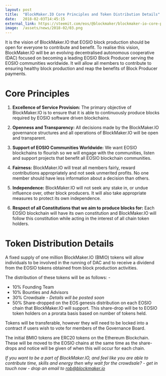 ```yaml
---
layout: post
title:  "BlockMaker.IO Core Principles and Token Distribution Details"
date:   2018-02-03T14:45:15
external_link: https://steemit.com/eos/@blockmaker/blockmaker-io-core-principles-and-token-distribution-details
image:  /assets/news/2018-02/03.png
---
```

It is the vision of BlockMaker.IO that EOSIO block production should be open for everyone to contribute and benefit. To realise this vision, BlockMaker.IO will be an evolving decentralised autonomous cooperative (DAC) focused on becoming a leading EOSIO Block Producer serving the EOSIO communities worldwide. It will allow all members to contribute to ensuring healthy block production and reap the benefits of Block Producer payments. 

# Core Principles
 

1. **Excellence of Service Provision:**  The primary objective of BlockMaker.IO is to ensure that it is able to continuously produce blocks required by EOSIO software driven blockchains.

2. **Openness and Transparency:** All decisions made by the BlockMaker.IO governance structures and all operations of BlockMaker.IO will be open and transparent.

3. **Support of EOSIO Communities Worldwide:** We want EOSIO blockchains to flourish so we will engage with the communities, listen and support projects that benefit all EOSIO blockchain communities.

4. **Fairness:** BlockMaker.IO will treat all members fairly, reward contributions appropriately and not seek unmerited profits. No one member should have less information about a decision than others.

5. **Independence:** BlockMaker.IO will not seek any stake in, or undue influence over, other block producers. It will also take appropriate measures to protect its own independence. 

6. **Respect of all Constitutions that we aim to produce blocks for:** Each EOSIO blockchain will have its own constitution and BlockMaker.IO will follow this constitution while acting in the interest of all chain token holders.  

# Token Distribution Details

A fixed supply of one million BlockMaker.IO (BMIO) tokens will allow individuals to be involved in the running of DAC and to receive a dividend from the EOSIO tokens obtained from block production activities.

The distribution of these tokens will be as follows: -

* 10% Founding Team
* 10% Bounties and Advisors
* 30% Crowdsale - *Details will be posted soon*
* 50% Share-dropped on the EOS genesis distribution on each EOSIO chain that BlockMaker.IO will support. This share-drop will be to EOSIO token holders on a prorata basis based on number of tokens held.

Tokens will be transferable, however they will need to be locked into a contract if users wish to vote for members of the Governance Board.

The initial BMIO tokens are ERC20 tokens on the Ethereum Blockchain. These will be moved to the EOSIO chains at the same time as the share-drops and notice will be given of when this will occur for each chain.

*If you want to be a part of BlockMaker.IO, and feel like you are able to contribute time, skills and energy then why wait for the crowdsale?  - get in touch now - drop an email to rob@blockmaker.io*
